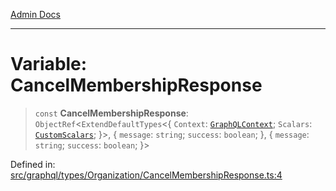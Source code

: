 [Admin Docs](/)

***

# Variable: CancelMembershipResponse

> `const` **CancelMembershipResponse**: `ObjectRef`\<`ExtendDefaultTypes`\<\{ `Context`: [`GraphQLContext`](../../../../context/type-aliases/GraphQLContext.md); `Scalars`: [`CustomScalars`](../../../../scalars/type-aliases/CustomScalars.md); \}\>, \{ `message`: `string`; `success`: `boolean`; \}, \{ `message`: `string`; `success`: `boolean`; \}\>

Defined in: [src/graphql/types/Organization/CancelMembershipResponse.ts:4](https://github.com/Sourya07/talawa-api/blob/aac5f782223414da32542752c1be099f0b872196/src/graphql/types/Organization/CancelMembershipResponse.ts#L4)
